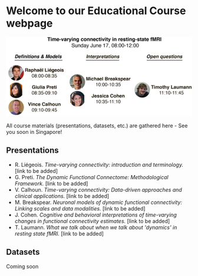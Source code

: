 # Welcome to our Educational Course webpage

![Course Overview](/docs/overview.png)

All course materials (presentations, datasets, etc.) are gathered here - See you soon in Singapore!

## Presentations

* R. Liégeois. _Time-varying connectivity: introduction and terminology._ [link to be added]
* G. Preti. _The Dynamic Functional Connectome: Methodological Framework._ [link to be added]
* V. Calhoun. _Time-varying connectivity: Data-driven approaches and clinical applications._ [link to be added]
* M. Breakspear. _Neuronal models of dynamic functional connectivity: Linking scales and data modalities._ [link to be added]
* J. Cohen. _Cognitive and behavioral interpretations of time-varying changes in functional connectivity estimates._ [link to be added]
* T. Laumann. _What we talk about when we talk about 'dynamics' in resting state fMRI._ [link to be added]


## Datasets

Coming soon





